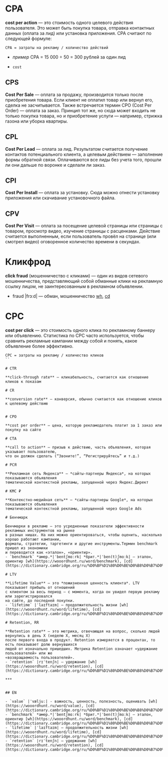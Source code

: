 # CPA 

**cost per action** — это стоимость одного целевого действия пользователя. Это может быть 
покупка товара, отправка контактных данных (оплата за лид) или установка приложения.
CPA считают по следующей формуле: 
```
CPA = затраты на рекламу / количество действий
```
- *пример* CPA = 15 000 ÷ 50 = 300 рублей за один лид

- `cost` 

## CPS 

**Cost Per Sale** — оплата за продажу, производится только после приобретения товара. 
Если клиент не оплатил товар или вернул его, сделка не засчитывается. Также встречается 
термин CPO (Cost Per Order) — оплата за заказ. Принцип тот же, но сюда может входить 
не только покупка товара, но и приобретение услуги — например, стрижка газона или уборка 
квартиры.

## CPL 

**Cost Per Lead** — оплата за лид. Результатом считается получение контактов потенциального 
клиента, а целевым действием — заполнение формы обратной связи. Оплачиваются все лиды без 
учета того, прошли ли они дальше по воронке и сделали ли заказ.

## CPI 

**Cost Per Install** — оплата за установку. Сюда можно отнести установку приложения или 
скачивание установочного файла.

## CPV

**Cost Per Visit** — оплата за посещение целевой страницы или страницы с товаром, просмотр 
видео, изучение страницы с расценками. Действие считается выполненным, если пользователь 
провёл на странице (или смотрел видео) оговоренное количество времени в секундах.

# Кликфрод 

**click fraud** (мошенничество с кликами) — один из видов сетевого мошенничества, 
представляющий собой обманные клики на рекламную ссылку лицом, не заинтересованным 
в рекламном объявлении.
- fraud |frɔːd| — обман, мошенничество [wh](https://wooordhunt.ru/word/fraud), 
[cd](https://dictionary.cambridge.org/ru/%D0%BF%D1%80%D0%BE%D0%B8%D0%B7%D0%BD%D0%BE%D1%88%D0%B5%D0%BD%D0%B8%D0%B5/%D0%B0%D0%BD%D0%B3%D0%BB%D0%B8%D0%B9%D1%81%D0%BA%D0%B8%D0%B9/fraud)

# CPC 

**cost per click** — это стоимость одного клика по рекламному баннеру или объявлению. 
Статистика по CPC часто используется, чтобы сравнить рекламные кампании между собой и 
понять, какое объявление более эффективно.
```
CPC = затраты на рекламу / количество кликов
``

# CTR
 
**click-through rate** — кликабельность, считается как отношение кликов к показам

# CR 

**conversion rate** — конверсия, обычно считается как отношение кликов к целевому действию


# CPO 

**cost per order** — цена, которую рекламодатель платит за 1 заказ или покупку на сайте

# CTA 

**call to action** — призыв к действию, часть объявления, которая указывает пользователю, 
что он должен сделать (“Звоните!”, “Регистрируйтесь” и т.д.)

# РСЯ 

**Рекламная сеть Яндекса** — *сайты-партнеры Яндекса*, на которых показываются объявления 
тематической контекстной рекламы, запущенной через Яндекс.Директ

# КМС ₽

**Контекстно-медийная сеть** — *сайты-партнеры Google*, на которых показываются объявления 
тематической контекстной рекламы, запущенной через Google Ads

# Бенчмарк

Бенчмарки в рекламе — это усредненные показатели эффективности рекламных инструментов на рынке 
в разных нишах. На них можно ориентироваться, чтобы оценить, насколько хорошо работают кампании, 
форматы, стратегии, таргетинги и другие инструменты.Термин benchmark пришел из экономики 
и переводится как «эталон», «ориентир».
- `benchmark` *амер.*|ˈbentʃmɑːrk| *брит.*|ˈben(t)ʃmɑːk| — эталон, ориентир [wh](https://wooordhunt.ru/word/benchmark), [cd](https://dictionary.cambridge.org/ru/%D0%BF%D1%80%D0%BE%D0%B8%D0%B7%D0%BD%D0%BE%D1%88%D0%B5%D0%BD%D0%B8%D0%B5/%D0%B0%D0%BD%D0%B3%D0%BB%D0%B8%D0%B9%D1%81%D0%BA%D0%B8%D0%B9/benchmark)

# LTV 

**Lifetime Value** — это *пожизненная ценность клиента*. LTV показывает прибыль от отношений 
с клиентом за весь период — с момента, когда он увидел первую рекламу или зарегистрировался 
на сайте, до последней покупки. 
- `lifetime` |ˈlaɪftaɪm| — продолжительность жизни [wh](https://wooordhunt.ru/word/lifetime), [cd](https://dictionary.cambridge.org/ru/%D0%BF%D1%80%D0%BE%D0%B8%D0%B7%D0%BD%D0%BE%D1%88%D0%B5%D0%BD%D0%B8%D0%B5/%D0%B0%D0%BD%D0%B3%D0%BB%D0%B8%D0%B9%D1%81%D0%BA%D0%B8%D0%B9/lifetime)

# Retention, RR

**Retention rate** — это метрика, отвечающая на вопрос, сколько людей вернулись в день Х (неделю Х, месяц Х) 
после первого входа в продукт. Retention измеряется в процентах, то есть показывает долю вернувшихся 
людей от изначально пришедших. Метрика Retention означает «удержание пользователей» или же 
«возвращаемость пользователей». 
- `retention` |rɪˈtenʃn| — удержание [wh](https://wooordhunt.ru/word/retention), [cd](https://dictionary.cambridge.org/ru/%D0%BF%D1%80%D0%BE%D0%B8%D0%B7%D0%BD%D0%BE%D1%88%D0%B5%D0%BD%D0%B8%D0%B5/%D0%B0%D0%BD%D0%B3%D0%BB%D0%B8%D0%B9%D1%81%D0%BA%D0%B8%D0%B9/retention)

***


## EN

- `value` |ˈvæljuː| - важность, ценность, полезность, оценивать [wh](https://wooordhunt.ru/word/value), [cd](https://dictionary.cambridge.org/ru/%D0%BF%D1%80%D0%BE%D0%B8%D0%B7%D0%BD%D0%BE%D1%88%D0%B5%D0%BD%D0%B8%D0%B5/%D0%B0%D0%BD%D0%B3%D0%BB%D0%B8%D0%B9%D1%81%D0%BA%D0%B8%D0%B9/value)
- `benchmark` *амер.*|ˈbentʃmɑːrk| *брит.*|ˈben(t)ʃmɑːk| — эталон, ориентир [wh](https://wooordhunt.ru/word/benchmark), [cd](https://dictionary.cambridge.org/ru/%D0%BF%D1%80%D0%BE%D0%B8%D0%B7%D0%BD%D0%BE%D1%88%D0%B5%D0%BD%D0%B8%D0%B5/%D0%B0%D0%BD%D0%B3%D0%BB%D0%B8%D0%B9%D1%81%D0%BA%D0%B8%D0%B9/benchmark)
- `lifetime` |ˈlaɪftaɪm| — продолжительность жизни [wh](https://wooordhunt.ru/word/lifetime), [cd](https://dictionary.cambridge.org/ru/%D0%BF%D1%80%D0%BE%D0%B8%D0%B7%D0%BD%D0%BE%D1%88%D0%B5%D0%BD%D0%B8%D0%B5/%D0%B0%D0%BD%D0%B3%D0%BB%D0%B8%D0%B9%D1%81%D0%BA%D0%B8%D0%B9/lifetime)
- `retention` |rɪˈtenʃn| — удержание [wh](https://wooordhunt.ru/word/retention), [cd](https://dictionary.cambridge.org/ru/%D0%BF%D1%80%D0%BE%D0%B8%D0%B7%D0%BD%D0%BE%D1%88%D0%B5%D0%BD%D0%B8%D0%B5/%D0%B0%D0%BD%D0%B3%D0%BB%D0%B8%D0%B9%D1%81%D0%BA%D0%B8%D0%B9/retention)



